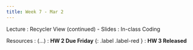 ```yaml
---
title: Week 7 - Mar 2
---
```


Lecture
: Recycler View (continued) - Slides
  : In-class Coding

Resources
: (...)
  : **HW 2 Due Friday** {: .label .label-red }
  : **HW 3 Released**